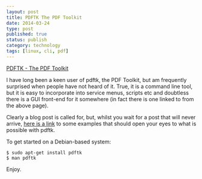 ```yaml
--- 
layout: post 
title: PDFTK The PDF Toolkit
date: 2014-03-24
type: post 
published: true 
status: publish
category: technology
tags: [linux, cli, pdf]
---
```


[PDFTK - The PDF
Toolkit](http://www.pdflabs.com/docs/pdftk-cli-examples/ "PDFTK - The PDF Toolkit")

I have long been a keen user of pdftk, the PDF Toolkit, but am
frequently surprised when people have not heard of it. True, it is a
command line tool, but it is easy to incorporate into service menus,
scripts etc and doubtless there is a GUI front-end for it somewhere (in
fact there is one linked to from the above page).

<!--more-->

Clearly a blog post is called for, but, whilst you wait for a post that
will never arrive, [here is a
link](http://www.pdflabs.com/docs/pdftk-cli-examples/ "PDFTK - The PDF Toolkit")
to some examples that should open your eyes to what is possible with
pdftk.

To get started on a Debian-based system:

    $ sudo apt-get install pdftk
    $ man pdftk

Enjoy.

